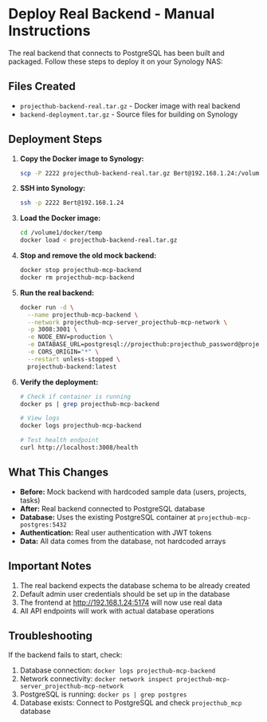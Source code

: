 # Deploy Real Backend - Manual Instructions

The real backend that connects to PostgreSQL has been built and packaged. Follow these steps to deploy it on your Synology NAS:

## Files Created
- `projecthub-backend-real.tar.gz` - Docker image with real backend
- `backend-deployment.tar.gz` - Source files for building on Synology

## Deployment Steps

1. **Copy the Docker image to Synology:**
   ```bash
   scp -P 2222 projecthub-backend-real.tar.gz Bert@192.168.1.24:/volume1/docker/temp/
   ```

2. **SSH into Synology:**
   ```bash
   ssh -p 2222 Bert@192.168.1.24
   ```

3. **Load the Docker image:**
   ```bash
   cd /volume1/docker/temp
   docker load < projecthub-backend-real.tar.gz
   ```

4. **Stop and remove the old mock backend:**
   ```bash
   docker stop projecthub-mcp-backend
   docker rm projecthub-mcp-backend
   ```

5. **Run the real backend:**
   ```bash
   docker run -d \
     --name projecthub-mcp-backend \
     --network projecthub-mcp-server_projecthub-mcp-network \
     -p 3008:3001 \
     -e NODE_ENV=production \
     -e DATABASE_URL=postgresql://projecthub:projecthub_password@projecthub-mcp-postgres:5432/projecthub_mcp \
     -e CORS_ORIGIN="*" \
     --restart unless-stopped \
     projecthub-backend:latest
   ```

6. **Verify the deployment:**
   ```bash
   # Check if container is running
   docker ps | grep projecthub-mcp-backend
   
   # View logs
   docker logs projecthub-mcp-backend
   
   # Test health endpoint
   curl http://localhost:3008/health
   ```

## What This Changes

- **Before:** Mock backend with hardcoded sample data (users, projects, tasks)
- **After:** Real backend connected to PostgreSQL database
- **Database:** Uses the existing PostgreSQL container at `projecthub-mcp-postgres:5432`
- **Authentication:** Real user authentication with JWT tokens
- **Data:** All data comes from the database, not hardcoded arrays

## Important Notes

1. The real backend expects the database schema to be already created
2. Default admin user credentials should be set up in the database
3. The frontend at http://192.168.1.24:5174 will now use real data
4. All API endpoints will work with actual database operations

## Troubleshooting

If the backend fails to start, check:
1. Database connection: `docker logs projecthub-mcp-backend`
2. Network connectivity: `docker network inspect projecthub-mcp-server_projecthub-mcp-network`
3. PostgreSQL is running: `docker ps | grep postgres`
4. Database exists: Connect to PostgreSQL and check `projecthub_mcp` database